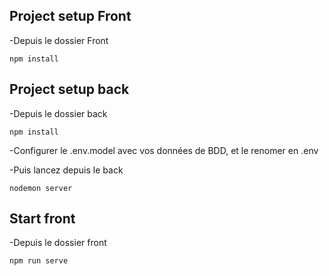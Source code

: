 ## Project setup Front

-Depuis le dossier Front

```
npm install 
```
##  Project setup back

-Depuis le dossier back

```
npm install 
```
-Configurer le .env.model avec vos données de BDD, et le renomer en .env

-Puis lancez  depuis le back
```
nodemon server
```

## Start front 

-Depuis le dossier front

```
npm run serve 
```
